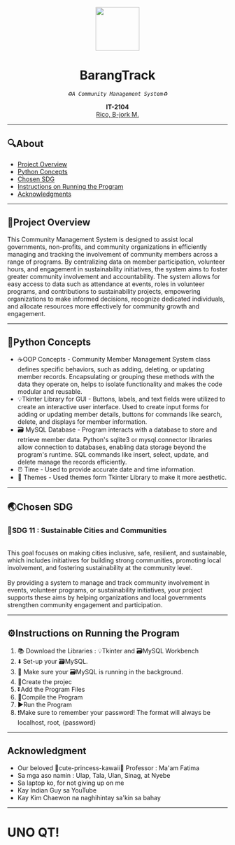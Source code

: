 <p align = "center" dir = "auto">
<img src="https://github.com/Zomoi/Final-Proj-in-Python-and-DBMS/blob/a705c33a5f9267606c4414338a4c181ef9610f1f/pxArt%20(3).png" width="100">
</p>

<h1 align = "center" tabindex="-1" class="heading element" dir="auto">BarangTrack</h1>
<p align = "center" dir= "auto">
<em>
<code>♻️A Community Management System♻️</code>
</em>
</p>
<p align = "center" dir="auto">
  <b>IT-2104</b>
  <br>
  <a href="https://github.com/Zomoi">
  Rico, B-jork M.
  </a>
</p>
<hr></hr>
<h2>🔍About</h2>
<ul dir="auto">
  <li>
    <a href="#-project-overview">Project Overview</a>
  </li>
  <li>
    <a href="#-python-concepts">Python Concepts</a>
  </li>
  <li>
    <a href="#-SDG">Chosen SDG</a>
  </li>  
  <li>
    <a href="#-instructions">Instructions on Running the Program</a>
  </li>
  <li>
    <a href="#-acknowledgment">Acknowledgments</a>
  </li>
</ul>
<hr></hr>
<div class ="markdown-heading" dir="auto">
  <h2 tabindex="-1" class="heading-element" dir="auto">📖Project Overview</h2>
</div>
<p dir = "auto">
    This Community Management System is designed to assist local governments, non-profits, and community organizations in efficiently managing and tracking the involvement of community members across a range of programs. By centralizing data on member participation, volunteer hours, and engagement in sustainability initiatives, the system aims to foster greater community involvement and accountability. The system allows for easy access to data such as attendance at events, roles in volunteer programs, and contributions to sustainability projects, empowering organizations to make informed decisions, recognize dedicated individuals, and allocate resources more effectively for community growth and engagement.
</p>
<hr></hr>
<div class ="markdown-heading" dir="auto">
  <h2 tabindex="-1" class="heading-element" dir="auto">🐍Python Concepts</h2>
</div>
<ul dir = "auto">
  <li>☕OOP Concepts - Community Member Management System class defines specific behaviors, such as adding, deleting, or updating member records. Encapsulating or grouping these methods with the data they operate on, helps to isolate functionality and makes the code modular and reusable. </li>
  <li>💡Tkinter Library for GUI - Buttons, labels, and text fields were utilized to create an interactive user interface. Used to create input forms for adding or updating member details, buttons for commands like search, delete, and displays for member information.</li>
  <li>🗃️ MySQL Database - Program interacts with a database to store and retrieve member data. Python's sqlite3 or mysql.connector libraries allow connection to databases, enabling data storage beyond the program's runtime. SQL commands like insert, select, update, and delete manage the records efficiently.</li>
  <li>⏰ Time - Used to provide accurate date and time information.</li>
  <li>🌈 Themes - Used themes form Tkinter Library to make it more aesthetic. </li>
</ul>
<hr></hr>
<div class ="markdown-heading" dir="auto">
  <h2 tabindex="-1" class="heading-element" dir="auto">🌏Chosen SDG</h2>
</div>
<p dir = "auto">
  <h3>🌇SDG 11 : Sustainable Cities and Communities</h3><br>
    This goal focuses on making cities inclusive, safe, resilient, and sustainable, which includes initiatives for building strong communities, promoting local involvement, and fostering sustainability at the community level. 
  <br>
  <br>
    By providing a system to manage and track community involvement in events, volunteer programs, or sustainability initiatives, your project supports these aims by helping organizations and local governments strengthen community engagement and participation.
</p>
<hr></hr>
<div class ="markdown-heading" dir="auto">
  <h2 tabindex="-1" class="heading-element" dir="auto">⚙️Instructions on Running the Program</h2>
</div>
<ol dir = "auto">
  <li>📚 Download the Libraries : 💡Tkinter and 🗃️MySQL Workbench</li>
  <li>⬇️ Set-up your 🗃️MySQL.</li>
  <li>🛑 Make sure your 🗃️MySQL is running in the background.</li>
  <li>📩Create the projec</li>
  <li>⏬Add the Program Files</li>
  <li>🔄Compile the Program</li>
  <li>▶️Run the Program</li>
  <li>❗Make sure to remember your password! The format will always be localhost, root, {password} </li>
</ol>
<hr></hr>
<div class ="markdown-heading" dir="auto">
  <h2 tabindex="-1" class="heading-elemen" dir="auto">Acknowledgment</h2>
</div>
<ul>
  <li>Our beloved 🎀cute-princess-kawaii🎀 Professor : Ma'am Fatima</li>
  <li>Sa mga aso namin : Ulap, Tala, Ulan, Sinag, at Nyebe</li>
  <li>Sa laptop ko, for not giving up on me</li>
  <li>Kay Indian Guy sa YouTube</li>
  <li>Kay Kim Chaewon na naghihintay sa'kin sa bahay</li>
</ul>
<hr></hr>
<h1>UNO QT!</h1>

